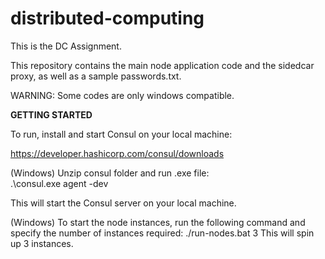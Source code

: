 # distributed-computing
This is the DC Assignment.

This repository contains the main node application code and the sidedcar proxy, as well as a sample passwords.txt.

WARNING: Some codes are only windows compatible.

**GETTING STARTED**

To run, install and start Consul on your local machine:

https://developer.hashicorp.com/consul/downloads

(Windows)
Unzip consul folder and run .exe file:\
.\consul.exe agent -dev

This will start the Consul server on your local machine.

(Windows)
To start the node instances, run the following command and specify the number of instances required:
 ./run-nodes.bat 3
This will spin up 3 instances.



